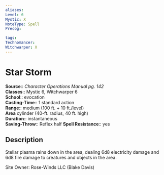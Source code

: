 ```yaml
---
aliases: 
Level: 6
Mystic: X
NoteType: Spell
Precog: 

tags: 
Technomancer: 
Witchwarper: X
---
```


# Star Storm

**Source**:: _Character Operations Manual pg. 142_  
**Classes**:: Mystic 6, Witchwarper 6  
**School**:: evocation  
**Casting-Time**:: 1 standard action  
**Range**:: medium (100 ft. + 10 ft./level)  
**Area** cylinder (40-ft. radius, 40 ft. high)  
**Duration**:: instantaneous  
**Saving-Throw**:: Reflex half
**Spell Resistance**:: yes

## Description

Stellar plasma rains down in the area, dealing 6d8 electricity damage and 6d8 fire damage to creatures and objects in the area.

Site Owner: Rose-Winds LLC (Blake Davis)
